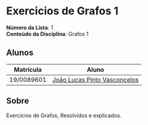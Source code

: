 # Exercicios de Grafos 1

**Número da Lista**: 1<br>
**Conteúdo da Disciplina**: Grafos 1<br>

## Alunos
|Matrícula | Aluno |
| -- | -- |
| 19/0089601  | [João Lucas Pinto Vasconcelos](https://www.github.com/HacKairos) |

## Sobre 
Exercicios de Grafos, Resolvidos e explicados.




